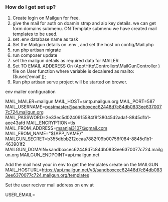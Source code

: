### How do I get set up? ###

1. Create login on Mailgun for free.
2. give the mail for auth on doamin stmp and aip key details. we can get form domains submenu. ON Template submenu we have created mail templates to be used. 
3. set .env database name as task
4. Set the Mailgun details on .env , and set the host on config/Mail.php 
5. run php artisan migrate
6. run composer update
7. set the mailgun details as  required data for MAILER 
8. Set TO EMAIL ADDERESS On (App\Http\Controllers\MailGunController ) file on User function where variable is decalered as mailto:($user['email']);
9. Run php artisan serve project will be started on brower.

env mailer configuration

MAIL_MAILER=mailgun
MAIL_HOST=smtp.mailgun.org
MAIL_PORT=587
MAIL_USERNAME=postmaster@sandboxcec62448d7c84db0833ee6370077c724.mailgun.org
MAIL_PASSWORD=2e33ec5d0240915584f9f38045d2adaf-8845d1b1-aee43afd
MAIL_ENCRYPTION=tls
MAIL_FROM_ADDRESS=msanjai3107@gmail.com
MAIL_FROM_NAME="${APP_NAME}"
MAILGUN_SECRET=b355dbbb212ccaa7882f09b00756f084-8845d1b1-463901f2
MAILGUN_DOMAIN=sandboxcec62448d7c84db0833ee6370077c724.mailgun.org
MAILGUN_ENDPOINT=api.mailgun.net

Add the mail host your in env to get the templates create on the MAILGUN
MAIL_HOSTURL=https://api.mailgun.net/v3/sandboxcec62448d7c84db0833ee6370077c724.mailgun.org/templates

Set the user reciver mail address on env at

USER_EMAIL= 